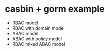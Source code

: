 # casbin + gorm example
- RBAC model
- RBAC with domain model
- ABAC model
- ABAC with policy model
- RBAC mixed ABAC model